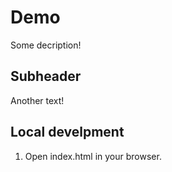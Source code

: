 # Demo

Some decription!

## Subheader

Another text!

## Local develpment

1. Open index.html in your browser.